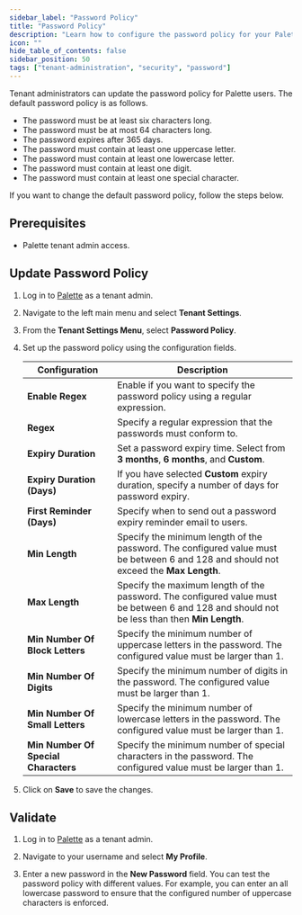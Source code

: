 ```yaml
---
sidebar_label: "Password Policy"
title: "Password Policy"
description: "Learn how to configure the password policy for your Palette tenant."
icon: ""
hide_table_of_contents: false
sidebar_position: 50
tags: ["tenant-administration", "security", "password"]
---
```


Tenant administrators can update the password policy for Palette users. The default password policy is as follows.

- The password must be at least six characters long.
- The password must be at most 64 characters long.
- The password expires after 365 days.
- The password must contain at least one uppercase letter.
- The password must contain at least one lowercase letter.
- The password must contain at least one digit.
- The password must contain at least one special character.

If you want to change the default password policy, follow the steps below.

## Prerequisites

- Palette tenant admin access.

## Update Password Policy

1. Log in to [Palette](https://console.spectrocloud.com) as a tenant admin.

2. Navigate to the left main menu and select **Tenant Settings**.

3. From the **Tenant Settings Menu**, select **Password Policy**.

4. Set up the password policy using the configuration fields.

   | **Configuration**                    | **Description**                                                                                                                             |
   | ------------------------------------ | ------------------------------------------------------------------------------------------------------------------------------------------- |
   | **Enable Regex**                     | Enable if you want to specify the password policy using a regular expression.                                                               |
   | **Regex**                            | Specify a regular expression that the passwords must conform to.                                                                            |
   | **Expiry Duration**                  | Set a password expiry time. Select from **3 months**, **6 months**, and **Custom**.                                                          |
   | **Expiry Duration (Days)**           | If you have selected **Custom** expiry duration, specify a number of days for password expiry.                                                  |
   | **First Reminder (Days)**            | Specify when to send out a password expiry reminder email to users.                                                                         |
   | **Min Length**                       | Specify the minimum length of the password. The configured value must be between 6 and 128 and should not exceed the **Max Length**.        |
   | **Max Length**                       | Specify the maximum length of the password. The configured value must be between 6 and 128 and should not be less than then **Min Length**. |
   | **Min Number Of Block Letters**      | Specify the minimum number of uppercase letters in the password. The configured value must be larger than 1.                                |
   | **Min Number Of Digits**             | Specify the minimum number of digits in the password. The configured value must be larger than 1.                                           |
   | **Min Number Of Small Letters**      | Specify the minimum number of lowercase letters in the password. The configured value must be larger than 1.                                |
   | **Min Number Of Special Characters** | Specify the minimum number of special characters in the password. The configured value must be larger than 1.                               |

5. Click on **Save** to save the changes.

## Validate

1. Log in to [Palette](https://console.spectrocloud.com) as a tenant admin.

2. Navigate to your username and select **My Profile**.

3. Enter a new password in the **New Password** field. You can test the password policy with different values. For
   example, you can enter an all lowercase password to ensure that the configured number of uppercase characters is
   enforced.
